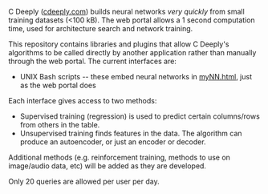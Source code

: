 C Deeply ([cdeeply.com](https://www.cdeeply.com)) builds neural networks *very quickly* from small training datasets (<100 kB).
The web portal allows a 1 second computation time, used for architecture search and network training.

This repository contains libraries and plugins that allow C Deeply's algorithms to be called directly by another application
rather than manually through the web portal.  The current interfaces are:

- UNIX Bash scripts -- these embed neural networks in [myNN.html](https://github.com/cdeeply/cdeeply/blob/main/myNN.html), just as the web portal does

Each interface gives access to two methods:

- Supervised training (regression) is used to predict certain columns/rows from others in the table.
- Unsupervised training finds features in the data.  The algorithm can produce an autoencoder, or just an encoder or decoder.

Additional methods (e.g. reinforcement training, methods to use on image/audio data, etc) will be added as they are developed.

Only 20 queries are allowed per user per day.

<!---
cdeeply/cdeeply is a ✨ special ✨ repository because its `README.md` (this file) appears on your GitHub profile.
You can click the Preview link to take a look at your changes.
--->
